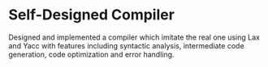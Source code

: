 # Self-Designed Compiler																
Designed and implemented a compiler which imitate the real one using Lax and Yacc with features including syntactic analysis, intermediate code generation, code optimization and error handling.
